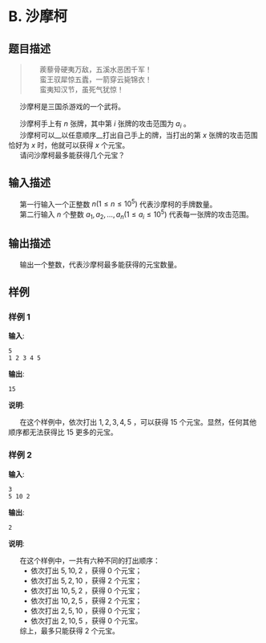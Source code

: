 # B. 沙摩柯

## 题目描述


> $\hspace{15pt}$ 蒺藜骨硬夷万敌，五溪水恶困千军！  
> $\hspace{15pt}$ 蛮王驭犀惊五蠹，一箭穿云毙锦衣！  
> $\hspace{15pt}$ 蛮夷知汉节，虽死气犹惊！

$\hspace{15pt}$ 沙摩柯是三国杀游戏的一个武将。  

$\hspace{15pt}$ 沙摩柯手上有 $n$ 张牌，其中第 $i$ 张牌的攻击范围为 $a_i$ 。  
$\hspace{15pt}$ 沙摩柯可以__以任意顺序__打出自己手上的牌，当打出的第 $x$ 张牌的攻击范围恰好为 $x$ 时，他就可以获得 $x$ 个元宝。  
$\hspace{15pt}$ 请问沙摩柯最多能获得几个元宝？  


## 输入描述

$\hspace{15pt}$ 第一行输入一个正整数 $n \left(1 \leq n \leq 10^5\right)$ 代表沙摩柯的手牌数量。  
$\hspace{15pt}$ 第二行输入 $n$ 个整数 $a_1, a_2, \dots, a_n \left(1 \leq a_i \leq 10^5\right)$ 代表每一张牌的攻击范围。  


## 输出描述

$\hspace{15pt}$ 输出一个整数，代表沙摩柯最多能获得的元宝数量。  


## 样例

### 样例 1
**输入**:
```
5
1 2 3 4 5
```

**输出**:
```
15
```

**说明**:  

$\hspace{15pt}$ 在这个样例中，依次打出 $1,2,3,4,5$ ，可以获得 $15$ 个元宝。显然，任何其他顺序都无法获得比 $15$ 更多的元宝。  
  


### 样例 2
**输入**:
```
3
5 10 2
```

**输出**:
```
2
```

**说明**:  

$\hspace{15pt}$ 在这个样例中，一共有六种不同的打出顺序：  
$\hspace{23pt}\bullet\,$ 依次打出 $5,10,2$ ，获得 $0$ 个元宝；  
$\hspace{23pt}\bullet\,$ 依次打出 $5,2,10$ ，获得 $2$ 个元宝；  
$\hspace{23pt}\bullet\,$ 依次打出 $10,5,2$ ，获得 $0$ 个元宝；  
$\hspace{23pt}\bullet\,$ 依次打出 $10,2,5$ ，获得 $2$ 个元宝；  
$\hspace{23pt}\bullet\,$ 依次打出 $2,5,10$ ，获得 $0$ 个元宝；  
$\hspace{23pt}\bullet\,$ 依次打出 $2,10,5$ ，获得 $0$ 个元宝。  
$\hspace{15pt}$ 综上，最多只能获得 $2$ 个元宝。  


